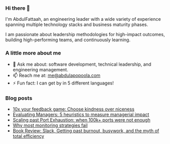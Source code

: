### Hi there 👋

I'm AbdulFattaah, an engineering leader with a wide variety of experience spanning multiple technology stacks and business maturity phases. 

I am passionate about leadership methodologies for high-impact outcomes, building high-performing teams, and continuously learning.

### A little more about me
- 💬 Ask me about: software development, technical leadership, and engineering management.
- 📫 Reach me at: me@abdulapopoola.com
- ⚡ Fun fact: I can get by in 5 different languages!

### Blog posts
<!-- BLOG-POST-LIST:START -->
- [10x your feedback game: Choose kindness over niceness](https://abdulapopoola.com/2023/02/06/10x-your-feedback-game-choose-kindness-over-niceness/)
- [Evaluating Managers: 5 heuristics to measure managerial impact](https://abdulapopoola.com/2023/01/09/evaluating-managers-5-heuristics-to-measure-managerial-impact/)
- [Scaling past Port Exhaustion: when 100k+ ports were not enough](https://abdulapopoola.com/2022/12/07/scaling-past-port-exhaustion-when-100k-ports-were-not-enough/)
- [Why most monitoring strategies fail](https://abdulapopoola.com/2022/11/16/why-most-monitoring-strategies-fail/)
- [Book Review: Slack, Getting past burnout, busywork, and the myth of total efficiency](https://abdulapopoola.com/2022/09/13/book-review-slack-getting-past-burnout-busywork-and-the-myth-of-total-efficiency/)
<!-- BLOG-POST-LIST:END -->
